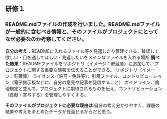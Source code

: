 ## 研修１
### README.mdファイルの作成を行いました。README.mdファイルが一般的に含むべき情報と、そのファイルがプロジェクトにとってなぜ必要なのか考察してください。
**自分の考え**：READMEに入れるファイル等を見返したり管理できる。確認して欲しい・目を通してほしい・見返したいをメインなファイルを入れる場所
**調べた結果**：READMEファイルをリポジトリ（イメージ：貯蔵庫）に追加して、プロジェクトに関する重要な情報を伝えることができる。
リポジトリ（イメージ：貯蔵庫） ライセンス（許可・免許等）、引用ファイル、コントリビューション（電子掲示板などに、自分の意見や記事を発信すること） 
ガイドライン、倫理規定と並んで、プロジェクトに期待されるものを伝え、コントリビューション（貢献・寄与する）を管理しやすくする。

**そのファイルがプロジェクトに必要な理由は**:自分の考え分かりやすく、課題の結果や考えをまとめたデータが見返せるからだと思う。

